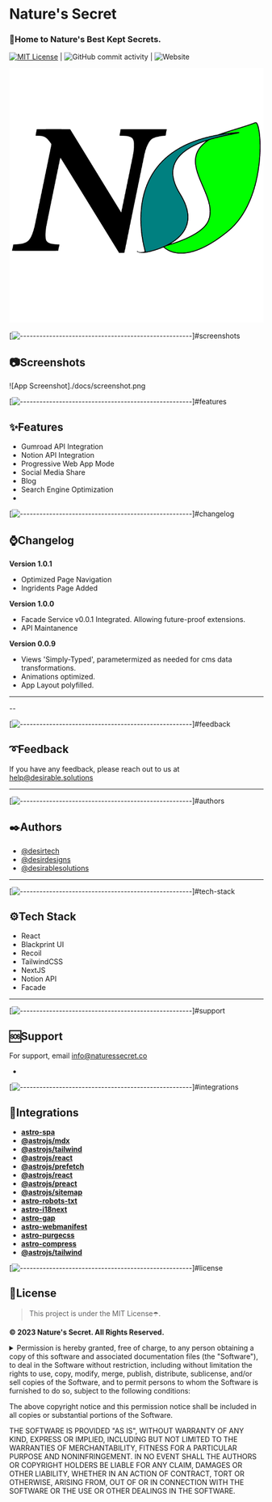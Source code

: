 <!-- ⚠️ This README has been generated from the file(s) "DOCUMENTATION.md" ⚠️-->
<h1>Nature's Secret</h1>

### 🌿Home to Nature's Best Kept Secrets.

 [![MIT License](https://img.shields.io/badge/License-MIT-green.svg)](https://choosealicense.com/licenses/mit/) | ![GitHub commit activity](https://img.shields.io/github/commit-activity/w/naturessecretco/naturessecret.co?color=green&label=activity&logo=github&logoColor=yellow&style=plastic) | ![Website](https://img.shields.io/website?down_color=red&down_message=fuck%21&label=status&logo=git&logoColor=yellow&up_message=systems%20online&url=https%3A%2F%2Fnaturessecret.co)

<img src="./docs/logo.png" />




[![-----------------------------------------------------](https://raw.githubusercontent.com/andreasbm/readme/master/assets/lines/dark.png)]#screenshots

## 📷Screenshots

![App Screenshot]./docs/screenshot.png


[![-----------------------------------------------------](https://raw.githubusercontent.com/andreasbm/readme/master/assets/lines/dark.png)]#features

## ✨Features

* Gumroad API Integration
* Notion API Integration
* Progressive Web App Mode
* Social Media Share
* Blog
* Search Engine Optimization
* 


[![-----------------------------------------------------](https://raw.githubusercontent.com/andreasbm/readme/master/assets/lines/dark.png)]#changelog

## ⌚Changelog


**Version 1.0.1**
* Optimized Page Navigation
* Ingridents Page Added


**Version 1.0.0**
* Facade Service v0.0.1 Integrated. Allowing future-proof extensions.
* API Maintanence 


**Version 0.0.9**
* Views 'Simply-Typed', parametermized as needed for cms data transformations. 
* Animations optimized. 
* App Layout polyfilled. 

---

--



[![-----------------------------------------------------](https://raw.githubusercontent.com/andreasbm/readme/master/assets/lines/dark.png)]#feedback

## ➰Feedback

If you have any feedback, please reach out to us at help@desirable.solutions

---

[![-----------------------------------------------------](https://raw.githubusercontent.com/andreasbm/readme/master/assets/lines/dark.png)]#authors

## ✒️Authors

- [@desirtech](https://www.github.com/desir-tech)
- [@desirdesigns](https://www.github.com/desir-designs)
- [@desirablesolutions](https://www.github.com/desirablesolutions)


---

[![-----------------------------------------------------](https://raw.githubusercontent.com/andreasbm/readme/master/assets/lines/dark.png)]#tech-stack

## ⚙️Tech Stack

* React
* Blackprint UI
* Recoil
* TailwindCSS
* NextJS
* Notion API
* Facade 
  
---


    

[![-----------------------------------------------------](https://raw.githubusercontent.com/andreasbm/readme/master/assets/lines/dark.png)]#support

## 🆘Support

For support, email info@naturessecret.co

-


[![-----------------------------------------------------](https://raw.githubusercontent.com/andreasbm/readme/master/assets/lines/dark.png)]#integrations

## 🔌Integrations

* [**astro-spa**](https://github.com/RafidMuhymin/astro-spa#readme)
* [**@astrojs/mdx**](https://docs.astro.build/en/guides/integrations-guide/mdx/)
* [**@astrojs/tailwind**](https://docs.astro.build/en/guides/integrations-guide/mdx/)
* [**@astrojs/react**](https://docs.astro.build/en/guides/integrations-guide/mdx/)
* [**@astrojs/prefetch**](https://docs.astro.build/en/guides/integrations-guide/mdx/)
* [**@astrojs/react**](https://docs.astro.build/en/guides/integrations-guide/solid-js/)
* [**@astrojs/preact**](https://docs.astro.build/en/guides/integrations-guide/mdx/)
* [**@astrojs/sitemap**](https://docs.astro.build/en/guides/integrations-guide/sitemap/)
* [**astro-robots-txt**](https://github.com/alextim/astro-lib/tree/main/packages/astro-robots-txt#readme)
* [**astro-i18next**](https://github.com/yassinedoghri/astro-i18next#readme)
* [**astro-gap**](https://www.npmjs.com/package/astro-gap)
* [**astro-webmanifest**](https://github.com/alextim/astro-lib/tree/main/packages/astro-webmanifest#readme)
* [**astro-purgecss**](https://github.com/codiume/orbit/tree/main/packages/astro-purgecss)
* [**astro-compress**](https://github.com/astro-community/astro-compress#readme)
* [**@astrojs/tailwind**](https://docs.astro.build/en/guides/integrations-guide/tailwind/)




[![-----------------------------------------------------](https://raw.githubusercontent.com/andreasbm/readme/master/assets/lines/dark.png)]#license

## 📜License

> This project is under the MIT License☂️. 

**©️ 2023 Nature's Secret. All Rights Reserved.**

<details>
<summary>
Permission is hereby granted, free of charge, to any person obtaining a copy
of this software and associated documentation files (the "Software"), to deal
in the Software without restriction, including without limitation the rights
to use, copy, modify, merge, publish, distribute, sublicense, and/or sell
copies of the Software, and to permit persons to whom the Software is
furnished to do so, subject to the following conditions:

The above copyright notice and this permission notice shall be included in all
copies or substantial portions of the Software.

THE SOFTWARE IS PROVIDED "AS IS", WITHOUT WARRANTY OF ANY KIND, EXPRESS OR
IMPLIED, INCLUDING BUT NOT LIMITED TO THE WARRANTIES OF MERCHANTABILITY,
FITNESS FOR A PARTICULAR PURPOSE AND NONINFRINGEMENT. IN NO EVENT SHALL THE
AUTHORS OR COPYRIGHT HOLDERS BE LIABLE FOR ANY CLAIM, DAMAGES OR OTHER
LIABILITY, WHETHER IN AN ACTION OF CONTRACT, TORT OR OTHERWISE, ARISING FROM,
OUT OF OR IN CONNECTION WITH THE SOFTWARE OR THE USE OR OTHER DEALINGS IN THE
SOFTWARE.

 </summary>
</details>

